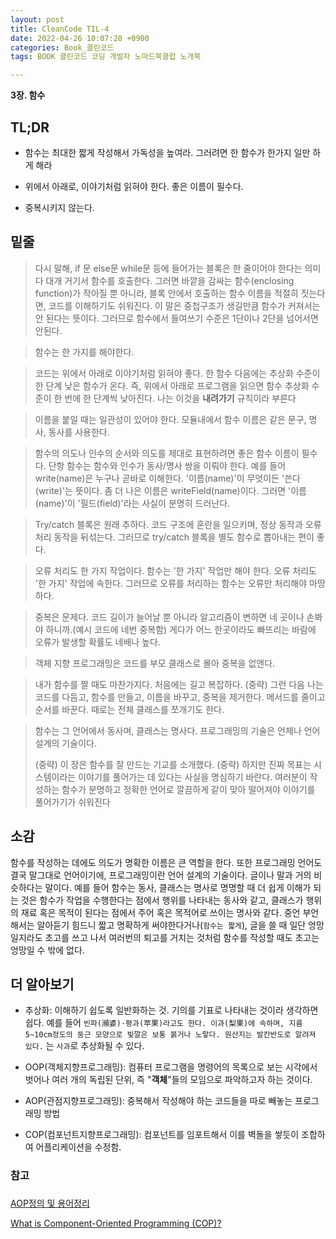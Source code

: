```yaml
---
layout: post
title: CleanCode TIL-4 
date: 2022-04-26 10:07:20 +0900
categories: Book_클린코드
tags: BOOK 클린코드 코딩 개발자 노마드북클럽 노개북

---
```


**3장. 함수**

## TL;DR 

- 함수는 최대한 짧게 작성해서 가독성을 높여라. 그러려면 한 함수가 한가지 일만 하게 해라
- 위에서 아래로, 이야기처럼 읽혀야 한다. 좋은 이름이 필수다.

- 중복시키지 않는다.



## 밑줄

> 다시 말해, if 문 else문 while문 등에 들어가는 블록은 한 줄이어야 한다는 의미다 대개 거기서 함수를 호출한다. 그러면 바깥을 감싸는 함수(enclosing function)가 작아질 뿐 아니라, 블록 안에서 호출하는 함수 이름을 적절히 짓는다면, 코드를 이해하기도 쉬워진다.
> 이 말은 중첩구조가 생길만큼 함수가 커져서는 안 된다는 뜻이다. 그러므로 함수에서 들여쓰기 수준은 1단이나 2단을 넘어서면 안된다.

> 함수는 한 가지를 해야한다.

> 코드는 위에서 아래로 이야기처럼 읽혀야 좋다. 한 함수 다음에는 추상화 수준이 한 단계 낮은 함수가 온다. 즉, 위에서 아래로 프로그램을 읽으면 함수 추상화 수준이 한 번에 한 단계씩 낮아진다. 나는 이것을 **내려가기** 규칙이라 부른다

> 이름을 붙일 때는 일관성이 있어야 한다. 모듈내에서 함수 이름은 같은 문구, 명사, 동사를 사용한다.

> 함수의 의도나 인수의 순서와 의도를 제대로 표현하려면 좋은 함수 이름이 필수다. 단항 함수는 함수와 인수가 동사/명사 쌍을 이뤄야 한다. 예를 들어 write(name)은 누구나 곧바로 이해한다. '이름(name)'이 무엇이든 '쓴다(write)'는 뜻이다. 좀 더 나은 이름은 writeField(name)이다. 그러면 '이름(name)'이 '필드(field)'라는 사실이 분명히 드러난다.

> Try/catch 블록은 원래 추하다. 코드 구조에 혼란을 일으키며, 정상 동작과 오류처리 동작을 뒤섞는다. 그러므로 try/catch 블록을 별도 함수로 뽑아내는 편이 좋다.

> 오류 처리도 한 가지 작업이다. 함수는 '한 가지' 작업만 해야 한다. 오류 처리도 '한 가지' 작업에 속한다. 그러므로 오류를 처리하는 함수는 오류만 처리해야 마땅하다.

> 중복은 문제다. 코드 길이가 늘어날 뿐 아니라 알고리즘이 변하면 네 곳이나 손봐야 하니까.(예시 코드에 네번 중복함) 게다가 어느 한곳이라도 빠뜨리는 바람에 오류가 발생할 확률도 네배나 높다.

> 객체 지향 프로그래밍은 코드를 부모 클래스로 몰아 중복을 없앤다.

> 내가 함수를 짤 때도 마찬가지다. 처음에는 길고 복잡하다. (중략) 그런 다음 나는 코드를 다듬고, 함수를 만들고, 이름을 바꾸고, 중복을 제거한다. 메서드를 줄이고 순서를 바꾼다. 때로는 전체 클래스를 쪼개기도 한다. 

> 함수는 그 언어에서 동사며, 클래스는 명사다. 프로그래밍의 기술은 언제나 언어 설계의 기술이다.
>
> (중략) 이 장은 함수를 잘 만드는 기교를 소개했다. (중략) 하지만 진짜 목표는 시스템이라는 이야기를 풀어가는 데 있다는 사실을 명심하기 바란다. 여러분이 작성하는 함수가 분명하고 정확한 언어로 깔끔하게 같이 맞아 떨어져야 이야기를 풀어가기가 쉬워진다



## 소감

함수를 작성하는 데에도 의도가 명확한 이름은 큰 역할을 한다. 또한 프로그래밍 언어도 결국 말그대로 언어이기에, 프로그래밍이란 언어 설계의 기술이다. 글이나 말과 거의 비슷하다는 말이다. 예를 들어 함수는 동사, 클래스는 명사로 명명할 때 더 쉽게 이해가 되는 것은 함수가 작업을 수행한다는 점에서 행위를 나타내는 동사와 같고, 클래스가 행위의 재료 혹은 목적이 된다는 점에서 주어 혹은 목적어로 쓰이는 명사와 같다. 중언 부언 해서는 알아듣기 힘드니 짧고 명확하게 써야한다거나(`함수는 짧게`), 글을 쓸 때 일단 엉망일지라도 초고를 쓰고 나서 여러번의 퇴고를 거치는 것처럼 함수를 작성할 때도 초고는 엉망일 수 밖에 없다.





## 더 알아보기

- 추상화: 이해하기 쉽도록 일반화하는 것. 기의를 기표로 나타내는 것이라 생각하면 쉽다. 예를 들어 `빈파(瀕婆)·평과(苹果)라고도 한다. 이과(梨果)에 속하며, 지름 5∼10cm정도의 둥근 모양으로 빛깔은 보통 붉거나 노랗다. 원산지는 발칸반도로 알려져 있다.` 는 `사과`로 추상화될 수 있다.

- OOP(객체지향프로그래밍): 컴퓨터 프로그램을 명령어의 목록으로 보는 시각에서 벗어나 여러 개의 독립된 단위, 즉 "**객체**"들의 모임으로 파악하고자 하는 것이다. 
- AOP(관점지향프로그래밍): 중복해서 작성해야 하는 코드들을 따로 빼놓는 프로그래밍 방법
- COP(컴포넌트지향프로그래밍): 컴포넌트를 임포트해서 이를 벽돌을 쌓듯이 조합하여 어플리케이션을 수정함.





### 참고

###  

[AOP정의 및 용어정리](https://dongmin1994.tistory.com/16)

[What is Component-Oriented Programming (COP)?](https://betterprogramming.pub/what-is-component-oriented-programming-cop-10b32ae1fa1c)



